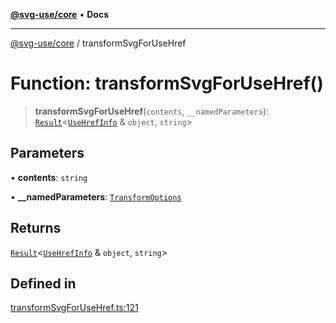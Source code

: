 [**@svg-use/core**](../README.md) • **Docs**

---

[@svg-use/core](../README.md) / transformSvgForUseHref

# Function: transformSvgForUseHref()

> **transformSvgForUseHref**(`contents`, `__namedParameters`):
> [`Result`](../type-aliases/Result.md)\<[`UseHrefInfo`](../type-aliases/UseHrefInfo.md)
> & `object`, `string`\>

## Parameters

• **contents**: `string`

• **\_\_namedParameters**:
[`TransformOptions`](../type-aliases/TransformOptions.md)

## Returns

[`Result`](../type-aliases/Result.md)\<[`UseHrefInfo`](../type-aliases/UseHrefInfo.md)
& `object`, `string`\>

## Defined in

[transformSvgForUseHref.ts:121](https://github.com/fpapado/svg-use/blob/cfb17d16e4effa2c9dcbf7f704dead47a35e60aa/packages/core/src/transformSvgForUseHref.ts#L121)
